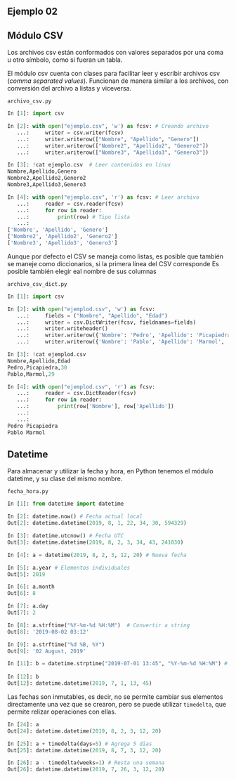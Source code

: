 ## Ejemplo 02
## Módulo CSV

Los archivos csv están conformados con valores separados por una coma u otro símbolo, como si fueran un tabla.

El módulo csv cuenta con clases para facilitar leer y escribir archivos csv (*comma separated values*).
Funcionan de manera similar a los archivos, con conversión del archivo a listas y viceversa.

`archivo_csv.py`
```python
In [1]: import csv 

In [2]: with open("ejemplo.csv", 'w') as fcsv: # Creando archivo
   ...:     writer = csv.writer(fcsv) 
   ...:     writer.writerow(["Nombre", "Apellido", "Genero"]) 
   ...:     writer.writerow(["Nombre2", "Apellido2", "Genero2"]) 
   ...:     writer.writerow(["Nombre3", "Apellido3", "Genero3"]) 

In [3]: !cat ejemplo.csv  # Leer contenidos en linux                                                                                                                                 
Nombre,Apellido,Genero
Nombre2,Apellido2,Genero2
Nombre3,Apellido3,Genero3

In [4]: with open("ejemplo.csv", 'r') as fcsv: # Leer archivo
   ...:     reader = csv.reader(fcsv) 
   ...:     for row in reader: 
   ...:         print(row) # Tipo lista
   ...:                                                                                                                                                         
['Nombre', 'Apellido', 'Genero']
['Nombre2', 'Apellido2', 'Genero2']
['Nombre3', 'Apellido3', 'Genero3']
```

Aunque por defecto el CSV se maneja como listas, es posible que también se maneje como diccionarios, si la primera línea del CSV corresponde Es posible también elegir eal nombre de sus columnas

`archivo_csv_dict.py`

```python
In [1]: import csv

In [2]: with open("ejemplod.csv", 'w') as fcsv: 
   ...:     fields = ("Nombre", "Apellido", "Edad") 
   ...:     writer = csv.DictWriter(fcsv, fieldnames=fields)
   ...:     writer.writeheader() 
   ...:     writer.writerow({'Nombre': 'Pedro', 'Apellido': 'Picapiedra', 'Edad': 30}) 
   ...:     writer.writerow({'Nombre': 'Pablo', 'Apellido': 'Marmol', 'Edad': 29}) 

In [3]: !cat ejemplod.csv                                                                                                                                       
Nombre,Apellido,Edad
Pedro,Picapiedra,30
Pablo,Marmol,29

In [4]: with open("ejemplod.csv", 'r') as fcsv: 
   ...:     reader = csv.DictReader(fcsv) 
   ...:     for row in reader: 
   ...:         print(row['Nombre'], row['Apellido']) 
   ...:          
   ...:                                                                                                                                                        
Pedro Picapiedra
Pablo Marmol
```

## Datetime

Para almacenar y utilizar la fecha y hora, en Python tenemos el módulo datetime, y su clase del mismo nombre.

`fecha_hora.py`

```python
In [1]: from datetime import datetime

In [2]: datetime.now() # Fecha actual local
Out[2]: datetime.datetime(2019, 8, 1, 22, 34, 30, 594329)

In [3]: datetime.utcnow() # Fecha UTC
Out[3]: datetime.datetime(2019, 8, 2, 3, 34, 43, 241030)

In [4]: a = datetime(2019, 8, 2, 3, 12, 20) # Nueva fecha

In [5]: a.year # Elementos individuales
Out[5]: 2019

In [6]: a.month
Out[6]: 8

In [7]: a.day 
Out[7]: 2

In [8]: a.strftime("%Y-%m-%d %H:%M")  # Convertir a string
Out[8]: '2019-08-02 03:12'

In [9]: a.strftime("%d %B, %Y")
Out[9]: '02 August, 2019'

In [11]: b = datetime.strptime("2019-07-01 13:45", "%Y-%m-%d %H:%M") # De string a datetime
     
In [12]: b
Out[12]: datetime.datetime(2019, 7, 1, 13, 45)
```

Las fechas son inmutables, es decir, no se permite cambiar sus elementos directamente una vez que se crearon, pero se puede utilizar `timedelta`, que permite relizar operaciones con ellas.

```python
In [24]: a
Out[24]: datetime.datetime(2019, 8, 2, 3, 12, 20)

In [25]: a + timedelta(days=5) # Agrega 5 dias
Out[25]: datetime.datetime(2019, 8, 7, 3, 12, 20)

In [26]: a - timedelta(weeks=1) # Resta una semana
Out[26]: datetime.datetime(2019, 7, 26, 3, 12, 20)
```
